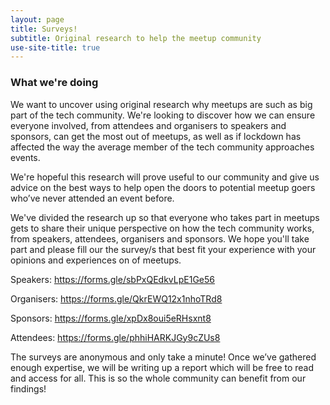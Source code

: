 ```yaml
---
layout: page
title: Surveys!
subtitle: Original research to help the meetup community
use-site-title: true
---
```


### What we're doing

We want to uncover using original research why meetups are such as big part of the tech community. We're looking to discover how we can ensure everyone involved, from attendees and organisers to speakers and sponsors, can get the most out of meetups, as well as if lockdown has affected the way the average member of the tech community approaches events. 

We're hopeful this research will prove useful to our community and give us advice on the best ways to help open the doors to potential meetup goers who’ve never attended an event before.

We've divided the research up so that everyone who takes part in meetups gets to share their unique perspective on how the tech community works, from speakers, attendees, organisers and sponsors. We hope you'll take part and please fill our the survey/s that best fit your experience with your opinions and experiences on of meetups.

Speakers: https://forms.gle/sbPxQEdkvLpE1Ge56

Organisers: https://forms.gle/QkrEWQ12x1nhoTRd8

Sponsors: https://forms.gle/xpDx8oui5eRHsxnt8

Attendees: https://forms.gle/phhiHARKJGy9cZUs8

The surveys are anonymous and only take a minute! Once we’ve gathered enough expertise, we will be writing up a report which will be free to read and access for all. This is so the whole community can benefit from our findings!

